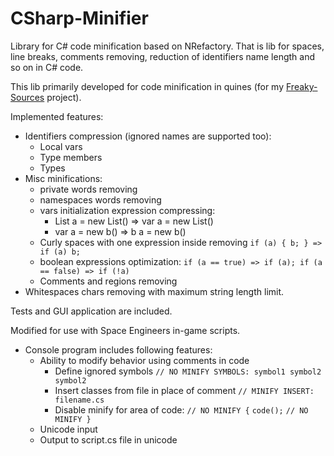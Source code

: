 CSharp-Minifier
===============

Library for C# code minification based on NRefactory. That is lib for spaces, line breaks, comments removing, reduction of identifiers name length and so on in C# code.

This lib primarily developed for code minification in quines (for my [Freaky-Sources](https://github.com/KvanTTT/Freaky-Sources) project).

Implemented features:

* Identifiers compression (ignored names are supported too):
  * Local vars
  * Type members
  * Types
* Misc minifications:
  * private words removing
  * namespaces words removing
  * vars initialization expression compressing:
    * List<byte> a = new List<byte>() => var a = new List<byte>()
    * var a = new b() => b a = new b()
  * Curly spaces with one expression inside removing ```if (a) { b; } => if (a) b;```
  * boolean expressions optimization: ```if (a == true) => if (a); if (a == false) => if (!a)```
  * Comments and regions removing
* Whitespaces chars removing with maximum string length limit.

Tests and GUI application are included. 
 
Modified for use with Space Engineers in-game scripts. 
* Console program includes following features:
  * Ability to modify behavior using comments in code
    * Define ignored symbols ```// NO MINIFY SYMBOLS: symbol1 symbol2 symbol2```
    * Insert classes from file in place of comment ```// MINIFY INSERT: filename.cs```
    * Disable minify for area of code:
       ```// NO MINIFY {```
      ```code();```
      ```// NO MINIFY }```
  * Unicode input
  * Output to script.cs file in unicode

